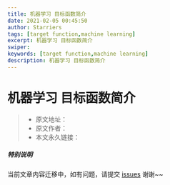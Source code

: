 ```yaml
---
title: 机器学习 目标函数简介
date: 2021-02-05 00:45:50
author: Starriers
tags: [target function,machine learning]
excerpt: 机器学习 目标函数简介
swiper:
keywords: [target function,machine learning]
description: 机器学习 目标函数简介
---
```


# 机器学习 目标函数简介

> * 原文地址：[]()
> * 原文作者：[]()
> * 本文永久链接：[]()

##### **特别说明**

当前文章内容迁移中，如有问题，请提交 [issues](https://github.com/Starrier/starrier.github.io/issues) 谢谢~~
